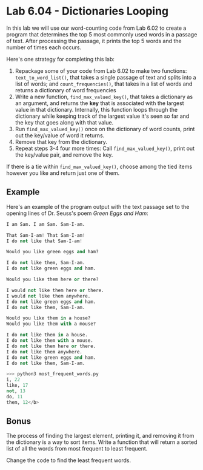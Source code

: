 # Lab 6.04 - Dictionaries Looping

In this lab we will use our word-counting code from Lab 6.02 to create a program that determines the top 5 most commonly used words in a passage of text. After processing the passage, it prints the top 5 words and the number of times each occurs.

Here's one strategy for completing this lab:

1. Repackage some of your code from Lab 6.02 to make two functions: `text_to_word_list()`, that  takes a single passage of text and splits into a list of words; and `count_frequencies()`, that takes in a list of words and returns a dictionary of word frequencies
2. Write a new function, `find_max_valued_key()`, that takes a dictionary as an argument, and returns the **key** that  is associated with the largest value in that dictionary. Internally, this function loops through the dictionary while keeping track of the largest value it's seen so far and the key that goes along with that value.
3. Run `find_max_valued_key()` once on the dictionary of word counts, print out the key/value of word it returns.
4. Remove that key from the dictionary.
5. Repeat steps 3-4 four more times: Call `find_max_valued_key()`, print out the key/value pair, and remove the key.

If there is a tie within `find_max_valued_key()`, choose among the tied
items however you like and return just one of them.

## Example

Here's an example of the program output with the text passage
set to the opening lines of Dr. Seuss's poem *Green Eggs and Ham*:

```python
I am Sam. I am Sam. Sam-I-am.

That Sam-I-am! That Sam-I-am!
I do not like that Sam-I-am!

Would you like green eggs and ham?

I do not like them, Sam-I-am.
I do not like green eggs and ham.

Would you like them here or there?

I would not like them here or there.
I would not like them anywhere.
I do not like green eggs and ham.
I do not like them, Sam-I-am.

Would you like them in a house?
Would you like them with a mouse?

I do not like them in a house.
I do not like them with a mouse.
I do not like them here or there.
I do not like them anywhere.
I do not like green eggs and ham.
I do not like them, Sam-I-am.
```

```python
>>> python3 most_frequent_words.py
i, 22
like, 17
not, 13
do, 11
them, 12</b>
```

## Bonus

The process of finding the largest element, printing it, and removing it from the dictionary is a way to sort items. Write a function that will return a sorted list of all the words from most frequent to least frequent.

Change the code to find the least frequent words.
